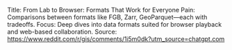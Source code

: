 Title: From Lab to Browser: Formats That Work for Everyone
Pain: Comparisons between formats like FGB, Zarr, GeoParquet—each with tradeoffs.
Focus: Deep dives into data formats suited for browser playback and web-based collaboration.
Source: https://www.reddit.com/r/gis/comments/1i5m0dk?utm_source=chatgpt.com
